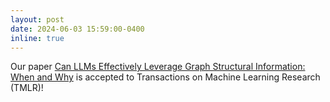 ```yaml
---
layout: post
date: 2024-06-03 15:59:00-0400
inline: true
---
```


Our paper [Can LLMs Effectively Leverage Graph Structural Information: When and Why](https://arxiv.org/abs/2309.16595) is accepted to Transactions on Machine Learning Research (TMLR)! 

